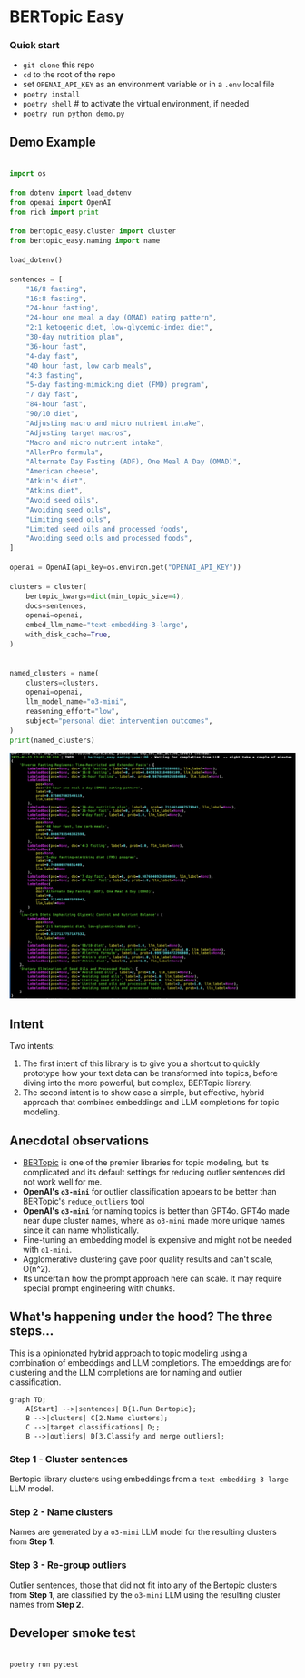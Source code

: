 # BERTopic Easy

### Quick start

-   `git clone` this repo
-   `cd` to the root of the repo
-   set `OPENAI_API_KEY` as an environment variable or in a `.env` local file
-   `poetry install`
-   `poetry shell` # to activate the virtual environment, if needed
-   `poetry run python demo.py`

## Demo Example

```python

import os

from dotenv import load_dotenv
from openai import OpenAI
from rich import print

from bertopic_easy.cluster import cluster
from bertopic_easy.naming import name

load_dotenv()

sentences = [
    "16/8 fasting",
    "16:8 fasting",
    "24-hour fasting",
    "24-hour one meal a day (OMAD) eating pattern",
    "2:1 ketogenic diet, low-glycemic-index diet",
    "30-day nutrition plan",
    "36-hour fast",
    "4-day fast",
    "40 hour fast, low carb meals",
    "4:3 fasting",
    "5-day fasting-mimicking diet (FMD) program",
    "7 day fast",
    "84-hour fast",
    "90/10 diet",
    "Adjusting macro and micro nutrient intake",
    "Adjusting target macros",
    "Macro and micro nutrient intake",
    "AllerPro formula",
    "Alternate Day Fasting (ADF), One Meal A Day (OMAD)",
    "American cheese",
    "Atkin's diet",
    "Atkins diet",
    "Avoid seed oils",
    "Avoiding seed oils",
    "Limiting seed oils",
    "Limited seed oils and processed foods",
    "Avoiding seed oils and processed foods",
]

openai = OpenAI(api_key=os.environ.get("OPENAI_API_KEY"))

clusters = cluster(
    bertopic_kwargs=dict(min_topic_size=4),
    docs=sentences,
    openai=openai,
    embed_llm_name="text-embedding-3-large",
    with_disk_cache=True,
)


named_clusters = name(
    clusters=clusters,
    openai=openai,
    llm_model_name="o3-mini",
    reasoning_effort="low",
    subject="personal diet intervention outcomes",
)
print(named_clusters)

```

![pytest output](images/demo_output.png)

## Intent

Two intents:

1. The first intent of this library is to give you a shortcut to quickly prototype how
   your text data can be transformed into topics, before diving into the more
   powerful, but complex, BERTopic library.
2. The second intent is to show case a simple, but effective, hybrid approach that
   combines embeddings and LLM completions for topic modeling.

## Anecdotal observations

-   [BERTopic](https://maartengr.github.io/BERTopic/index.html) is one of the
    premier libraries for topic modeling, but its complicated and its default
    settings for reducing outlier sentences did not work well for me.
-   **OpenAI's `o3-mini`** for outlier classification appears to be better than
    BERTopic's `reduce_outliers` tool
-   **OpenAI's `o3-mini`** for naming topics is better than GPT4o. GPT4o made near dupe cluster names, where as `o3-mini` made more unique names since it can name wholistically.
-   Fine-tuning an embedding model is expensive and might not be needed with `o1-mini`.
-   Agglomerative clustering gave poor quality results and can't scale, O(n^2).
-   Its uncertain how the prompt approach here can scale. It may require special prompt engineering with chunks.

## What's happening under the hood? The three steps...

This is a opinionated hybrid approach to topic modeling using a combination of
embeddings and LLM completions. The embeddings are for clustering and the LLM
completions are for naming and outlier classification.

```mermaid
graph TD;
    A[Start] -->|sentences| B{1.Run Bertopic};
    B -->|clusters| C[2.Name clusters];
    C -->|target classifications| D;;
    B -->|outliers| D[3.Classify and merge outliers];
```

### Step 1 - Cluster sentences

Bertopic library clusters using embeddings from a `text-embedding-3-large` LLM model.

### Step 2 - Name clusters

Names are generated by a `o3-mini` LLM model for the resulting clusters from **Step 1**.

### Step 3 - Re-group outliers

Outlier sentences, those that did not fit into any of the Bertopic clusters
from **Step 1**, are classified by the `o3-mini` LLM using the resulting
cluster names from **Step 2**.

## Developer smoke test

```bash

poetry run pytest

```
